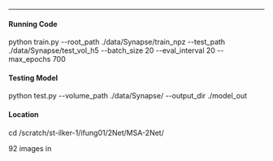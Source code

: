 ***
#### Running Code
python train.py --root_path ./data/Synapse/train_npz --test_path ./data/Synapse/test_vol_h5 --batch_size 20 --eval_interval 20 --max_epochs 700

#### Testing Model
python test.py --volume_path ./data/Synapse/ --output_dir ./model_out

#### Location
cd /scratch/st-ilker-1/ifung01/2Net/MSA-2Net/




92 images in 
